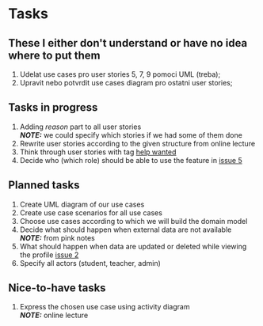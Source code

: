 # Tasks

## These I either don't understand or have no idea where to put them
1. Udelat use cases pro user stories 5, 7, 9 pomoci UML (treba);
2. Upravit nebo potvrdit use cases diagram pro ostatni user stories;

## Tasks in progress

1. Adding *reason* part to all user stories  
**_NOTE:_** we could specify which stories if we had some of them done
2. Rewrite user stories according to the given structure from online lecture 
3. Think through user stories with tag [help wanted](https://github.com/MarkSeliverstov/NSWI041-intro-to-software-engineering/labels/help%20wanted)
4. Decide who (which role) should be able to use the feature in [issue 5](https://github.com/MarkSeliverstov/NSWI041-intro-to-software-engineering/issues/5)

## Planned tasks

1. Create UML diagram of our use cases
2. Create use case scenarios for all use cases
3. Choose use cases according to which we will build the domain model
4. Decide what should happen when external data are not available  
**_NOTE:_** from pink notes
5. What should happen when data are updated or deleted while viewing 
the profile [issue 2](https://github.com/MarkSeliverstov/NSWI041-intro-to-software-engineering/issues/2)
6. Specify all actors (student, teacher, admin)


## Nice-to-have tasks

1. Express the chosen use case using activity diagram  
**_NOTE:_** online lecture